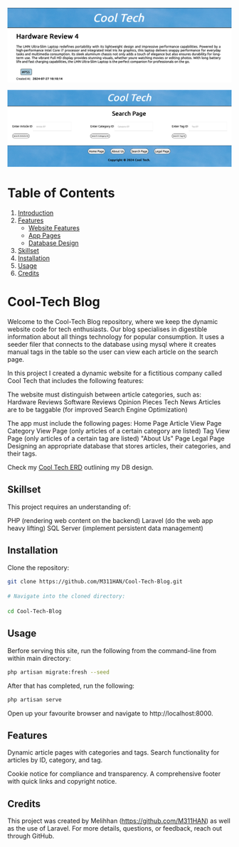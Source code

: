 ![The home page](coolblogHome.png)

![The search page](searchpage.png)

# Table of Contents
1. [Introduction](#cool-tech-blog)
2. [Features](#features)
    - [Website Features](#in-this-project-i-created-a-dynamic-website-for-a-fictitious-company-called-cool-tech-that-includes-the-following-features)
    - [App Pages](#the-app-must-include-the-following-pages)
    - [Database Design](#designing-an-appropriate-database-that-stores-articles-their-categories-and-their-tags)
3. [Skillset](#skillset)
4. [Installation](#installation)
5. [Usage](#usage)
6. [Credits](#credits)

# Cool-Tech Blog
Welcome to the Cool-Tech Blog repository, where we keep the dynamic 
website code for tech enthusiasts. Our blog specialises in digestible 
information about all things technology for popular consumption. 
It uses a seeder filer that connects to the database using mysql 
where it creates manual tags in the table so the user can view each 
article on the search page. 

In this project I created a dynamic website for a fictitious company called Cool Tech that includes the following features:

The website must distinguish between article categories, such as:
Hardware Reviews
Software Reviews
Opinion Pieces
Tech News
Articles are to be taggable (for improved Search Engine Optimization)

The app must include the following pages:
Home Page
Article View Page
Category View Page (only articles of a certain category are listed)
Tag View Page (only articles of a certain tag are listed)
"About Us" Page
Legal Page
Designing an appropriate database that stores articles, their categories, and their tags.

Check my [Cool Tech ERD](CoolTechERD.pdf) 
outlining my DB design.



## Skillset
This project requires an understanding of:

PHP (rendering web content on the backend)
Laravel (do the web app heavy lifting)
SQL Server (implement persistent data management)

## Installation

Clone the repository:

```bash
git clone https://github.com/M311HAN/Cool-Tech-Blog.git

# Navigate into the cloned directory:

cd Cool-Tech-Blog

```
## Usage

Berfore serving this site, run the following from the command-line from within main directory:

```bash
php artisan migrate:fresh --seed
```
After that has completed, run the following:
```bash
php artisan serve
```

Open up your favourite browser and navigate to http://localhost:8000.

## Features

Dynamic article pages with categories and tags.
Search functionality for articles by ID, category, and tag.

Cookie notice for compliance and transparency.
A comprehensive footer with quick links and copyright notice.

## Credits

This project was created by Melihhan (https://github.com/M311HAN) as well as the use of Laravel. For more details, questions, or feedback, reach out through GitHub.
